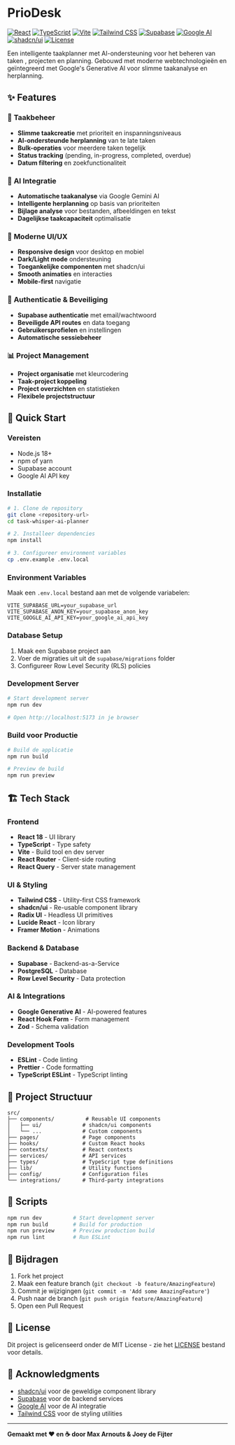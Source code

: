 # PrioDesk
  
[![React](https://img.shields.io/badge/React-18.3.1-61DAFB?logo=react&logoColor=black)](https://reactjs.org/)
[![TypeScript](https://img.shields.io/badge/TypeScript-5.5.3-3178C6?logo=typescript&logoColor=white)](https://www.typescriptlang.org/)
[![Vite](https://img.shields.io/badge/Vite-5.4.1-646CFF?logo=vite&logoColor=white)](https://vitejs.dev/)
[![Tailwind CSS](https://img.shields.io/badge/Tailwind_CSS-3.4.11-38B2AC?logo=tailwind-css&logoColor=white)](https://tailwindcss.com/)
[![Supabase](https://img.shields.io/badge/Supabase-2.50.0-3ECF8E?logo=supabase&logoColor=white)](https://supabase.com/)
[![Google AI](https://img.shields.io/badge/Google_AI-0.24.1-4285F4?logo=google&logoColor=white)](https://ai.google.dev/)
[![shadcn/ui](https://img.shields.io/badge/shadcn/ui-0.0.0-000000?logo=shadcnui&logoColor=white)](https://ui.shadcn.com/)
[![License](https://img.shields.io/badge/License-MIT-green.svg)](https://opensource.org/licenses/MIT)

Een intelligente taakplanner met AI-ondersteuning voor het beheren van taken , projecten en planning. Gebouwd met moderne webtechnologieën en geïntegreerd met Google's Generative AI voor slimme taakanalyse en herplanning.

## ✨ Features

### 🎯 **Taakbeheer**
- **Slimme taakcreatie** met prioriteit en inspanningsniveaus
- **AI-ondersteunde herplanning** van te late taken
- **Bulk-operaties** voor meerdere taken tegelijk
- **Status tracking** (pending, in-progress, completed, overdue)
- **Datum filtering** en zoekfunctionaliteit

### 🤖 **AI Integratie**
- **Automatische taakanalyse** via Google Gemini AI
- **Intelligente herplanning** op basis van prioriteiten
- **Bijlage analyse** voor bestanden, afbeeldingen en tekst
- **Dagelijkse taakcapaciteit** optimalisatie

### 📱 **Moderne UI/UX**
- **Responsive design** voor desktop en mobiel
- **Dark/Light mode** ondersteuning
- **Toegankelijke componenten** met shadcn/ui
- **Smooth animaties** en interacties
- **Mobile-first** navigatie

### 🔐 **Authenticatie & Beveiliging**
- **Supabase authenticatie** met email/wachtwoord
- **Beveiligde API routes** en data toegang
- **Gebruikersprofielen** en instellingen
- **Automatische sessiebeheer**

### 📊 **Project Management**
- **Project organisatie** met kleurcodering
- **Taak-project koppeling**
- **Project overzichten** en statistieken
- **Flexibele projectstructuur**

## 🚀 Quick Start

### Vereisten
- Node.js 18+ 
- npm of yarn
- Supabase account
- Google AI API key

### Installatie

```bash
# 1. Clone de repository
git clone <repository-url>
cd task-whisper-ai-planner

# 2. Installeer dependencies
npm install

# 3. Configureer environment variables
cp .env.example .env.local
```

### Environment Variables

Maak een `.env.local` bestand aan met de volgende variabelen:

```env
VITE_SUPABASE_URL=your_supabase_url
VITE_SUPABASE_ANON_KEY=your_supabase_anon_key
VITE_GOOGLE_AI_API_KEY=your_google_ai_api_key
```

### Database Setup

1. Maak een Supabase project aan
2. Voer de migraties uit uit de `supabase/migrations` folder
3. Configureer Row Level Security (RLS) policies

### Development Server

```bash
# Start development server
npm run dev

# Open http://localhost:5173 in je browser
```

### Build voor Productie

```bash
# Build de applicatie
npm run build

# Preview de build
npm run preview
```

## 🏗️ Tech Stack

### Frontend
- **React 18** - UI library
- **TypeScript** - Type safety
- **Vite** - Build tool en dev server
- **React Router** - Client-side routing
- **React Query** - Server state management

### UI & Styling
- **Tailwind CSS** - Utility-first CSS framework
- **shadcn/ui** - Re-usable component library
- **Radix UI** - Headless UI primitives
- **Lucide React** - Icon library
- **Framer Motion** - Animations

### Backend & Database
- **Supabase** - Backend-as-a-Service
- **PostgreSQL** - Database
- **Row Level Security** - Data protection

### AI & Integrations
- **Google Generative AI** - AI-powered features
- **React Hook Form** - Form management
- **Zod** - Schema validation

### Development Tools
- **ESLint** - Code linting
- **Prettier** - Code formatting
- **TypeScript ESLint** - TypeScript linting

## 📁 Project Structuur

```
src/
├── components/          # Reusable UI components
│   ├── ui/             # shadcn/ui components
│   └── ...             # Custom components
├── pages/              # Page components
├── hooks/              # Custom React hooks
├── contexts/           # React contexts
├── services/           # API services
├── types/              # TypeScript type definitions
├── lib/                # Utility functions
├── config/             # Configuration files
└── integrations/       # Third-party integrations
```

## 🔧 Scripts

```bash
npm run dev          # Start development server
npm run build        # Build for production
npm run preview      # Preview production build
npm run lint         # Run ESLint
```

## 🤝 Bijdragen

1. Fork het project
2. Maak een feature branch (`git checkout -b feature/AmazingFeature`)
3. Commit je wijzigingen (`git commit -m 'Add some AmazingFeature'`)
4. Push naar de branch (`git push origin feature/AmazingFeature`)
5. Open een Pull Request

## 📝 License

Dit project is gelicenseerd onder de MIT License - zie het [LICENSE](LICENSE) bestand voor details.

## 🙏 Acknowledgments

- [shadcn/ui](https://ui.shadcn.com/) voor de geweldige component library
- [Supabase](https://supabase.com/) voor de backend services
- [Google AI](https://ai.google.dev/) voor de AI integratie
- [Tailwind CSS](https://tailwindcss.com/) voor de styling utilities

---

**Gemaakt met ❤️ en ☕ door Max Arnouts & Joey de Fijter**
